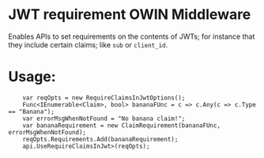# JWT requirement OWIN Middleware 

Enables APIs to set requirements on the contents of JWTs; for instance that they include certain claims; like `sub` or `client_id`.


# Usage:

```
	var reqOpts = new RequireClaimsInJwtOptions();
	Func<IEnumerable<Claim>, bool> bananaFUnc = c => c.Any(c => c.Type == "Banana");
	var errorMsgWhenNotFound = "No banana claim!";
	var bananaRequirement = new ClaimRequirement(bananaFUnc, errorMsgWhenNotFound);
	reqOpts.Requirements.Add(bananaRequirement);
	api.UseRequireClaimsInJwt>(reqOpts);
```